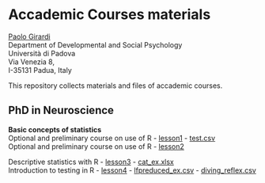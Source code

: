 Accademic Courses materials
=====================================================================================

[Paolo Girardi](mailto://paolo.girardi@unipd.it)  
     Department of Developmental and Social Psychology  
     Università di Padova  
     Via Venezia 8,  
     I-35131 Padua, Italy   

This repository collects materials and files of accademic courses.

PhD in Neuroscience
--------
**Basic concepts of statistics**  
Optional and preliminary course on use of R - [lesson1](https://github.com/Paolin83/Courses/blob/main/Phd_neuroscience/lesson1.pdf) - [test.csv](https://github.com/Paolin83/Courses/blob/main/Phd_neuroscience/test.csv)  
Optional and preliminary course on use of R - [lesson2](https://github.com/Paolin83/Courses/blob/main/Phd_neuroscience/lesson2.pdf) 

Descriptive statistics with R - [lesson3](https://github.com/Paolin83/Courses/blob/main/Phd_neuroscience/lesson3.pdf) - [cat_ex.xlsx](https://github.com/Paolin83/Courses/blob/main/Phd_neuroscience/cat_ex.xlsx)  
Introduction to testing in R - [lesson4](https://github.com/Paolin83/Courses/blob/main/Phd_neuroscience/lesson4.pdf) - [lfpreduced_ex.csv](https://github.com/Paolin83/Courses/blob/main/Phd_neuroscience/lfpreduced_ex.csv) - [diving_reflex.csv](https://github.com/Paolin83/Courses/blob/main/Phd_neuroscience/diving_reflex.csv)  


